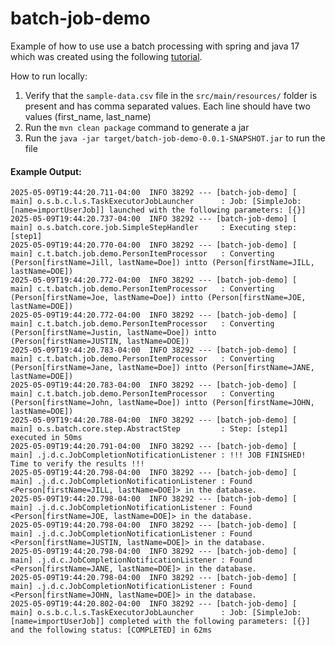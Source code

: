 # batch-job-demo
Example of how to use use a batch processing with spring and java 17 which was created using the following [tutorial](https://spring.io/guides/gs/batch-processing).


How to run locally: 

1. Verify that the `sample-data.csv` file in the `src/main/resources/` folder is present and has comma separated values. Each line should have two values (first_name, last_name)
2. Run the `mvn clean package` command to generate a jar
3. Run the `java -jar target/batch-job-demo-0.0.1-SNAPSHOT.jar` to run the file 


#### Example Output:

```
2025-05-09T19:44:20.711-04:00  INFO 38292 --- [batch-job-demo] [           main] o.s.b.c.l.s.TaskExecutorJobLauncher      : Job: [SimpleJob: [name=importUserJob]] launched with the following parameters: [{}]
2025-05-09T19:44:20.737-04:00  INFO 38292 --- [batch-job-demo] [           main] o.s.batch.core.job.SimpleStepHandler     : Executing step: [step1]
2025-05-09T19:44:20.770-04:00  INFO 38292 --- [batch-job-demo] [           main] c.t.batch.job.demo.PersonItemProcessor   : Converting (Person[firstName=Jill, lastName=Doe]) intto (Person[firstName=JILL, lastName=DOE])
2025-05-09T19:44:20.772-04:00  INFO 38292 --- [batch-job-demo] [           main] c.t.batch.job.demo.PersonItemProcessor   : Converting (Person[firstName=Joe, lastName=Doe]) intto (Person[firstName=JOE, lastName=DOE])
2025-05-09T19:44:20.772-04:00  INFO 38292 --- [batch-job-demo] [           main] c.t.batch.job.demo.PersonItemProcessor   : Converting (Person[firstName=Justin, lastName=Doe]) intto (Person[firstName=JUSTIN, lastName=DOE])
2025-05-09T19:44:20.783-04:00  INFO 38292 --- [batch-job-demo] [           main] c.t.batch.job.demo.PersonItemProcessor   : Converting (Person[firstName=Jane, lastName=Doe]) intto (Person[firstName=JANE, lastName=DOE])
2025-05-09T19:44:20.783-04:00  INFO 38292 --- [batch-job-demo] [           main] c.t.batch.job.demo.PersonItemProcessor   : Converting (Person[firstName=John, lastName=Doe]) intto (Person[firstName=JOHN, lastName=DOE])
2025-05-09T19:44:20.788-04:00  INFO 38292 --- [batch-job-demo] [           main] o.s.batch.core.step.AbstractStep         : Step: [step1] executed in 50ms
2025-05-09T19:44:20.791-04:00  INFO 38292 --- [batch-job-demo] [           main] .j.d.c.JobCompletionNotificationListener : !!! JOB FINISHED! Time to verify the results !!!
2025-05-09T19:44:20.798-04:00  INFO 38292 --- [batch-job-demo] [           main] .j.d.c.JobCompletionNotificationListener : Found <Person[firstName=JILL, lastName=DOE]> in the database.
2025-05-09T19:44:20.798-04:00  INFO 38292 --- [batch-job-demo] [           main] .j.d.c.JobCompletionNotificationListener : Found <Person[firstName=JOE, lastName=DOE]> in the database.
2025-05-09T19:44:20.798-04:00  INFO 38292 --- [batch-job-demo] [           main] .j.d.c.JobCompletionNotificationListener : Found <Person[firstName=JUSTIN, lastName=DOE]> in the database.
2025-05-09T19:44:20.798-04:00  INFO 38292 --- [batch-job-demo] [           main] .j.d.c.JobCompletionNotificationListener : Found <Person[firstName=JANE, lastName=DOE]> in the database.
2025-05-09T19:44:20.798-04:00  INFO 38292 --- [batch-job-demo] [           main] .j.d.c.JobCompletionNotificationListener : Found <Person[firstName=JOHN, lastName=DOE]> in the database.
2025-05-09T19:44:20.802-04:00  INFO 38292 --- [batch-job-demo] [           main] o.s.b.c.l.s.TaskExecutorJobLauncher      : Job: [SimpleJob: [name=importUserJob]] completed with the following parameters: [{}] and the following status: [COMPLETED] in 62ms
```